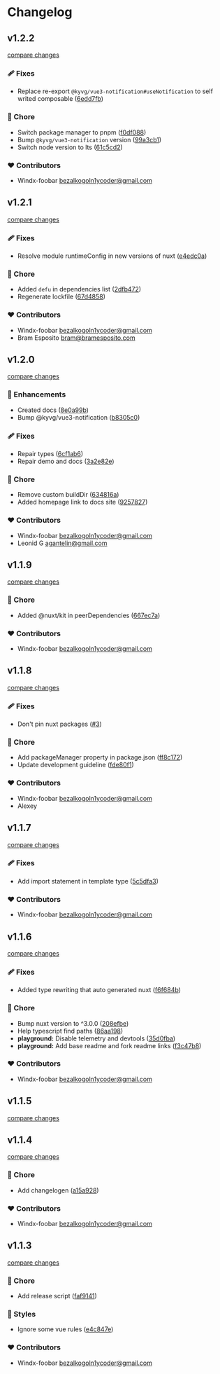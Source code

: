 # Changelog


## v1.2.2

[compare changes](https://github.com/windx-foobar/nuxt3-notifications/compare/v1.2.1...v1.2.2)

### 🩹 Fixes

- Replace re-export `@kyvg/vue3-notification#useNotification` to self writed composable ([6edd7fb](https://github.com/windx-foobar/nuxt3-notifications/commit/6edd7fb))

### 🏡 Chore

- Switch package manager to pnpm ([f0df088](https://github.com/windx-foobar/nuxt3-notifications/commit/f0df088))
- Bump `@kyvg/vue3-notification` version ([99a3cb1](https://github.com/windx-foobar/nuxt3-notifications/commit/99a3cb1))
- Switch node version to lts ([61c5cd2](https://github.com/windx-foobar/nuxt3-notifications/commit/61c5cd2))

### ❤️ Contributors

- Windx-foobar <bezalkogoln1ycoder@gmail.com>

## v1.2.1

[compare changes](https://github.com/windx-foobar/nuxt3-notifications/compare/v1.2.0...v1.2.1)

### 🩹 Fixes

- Resolve module runtimeConfig in new versions of nuxt ([e4edc0a](https://github.com/windx-foobar/nuxt3-notifications/commit/e4edc0a))

### 🏡 Chore

- Added `defu` in dependencies list ([2dfb472](https://github.com/windx-foobar/nuxt3-notifications/commit/2dfb472))
- Regenerate lockfile ([67d4858](https://github.com/windx-foobar/nuxt3-notifications/commit/67d4858))

### ❤️ Contributors

- Windx-foobar <bezalkogoln1ycoder@gmail.com>
- Bram Esposito <bram@bramesposito.com>

## v1.2.0

[compare changes](https://github.com/windx-foobar/nuxt3-notifications/compare/v1.1.9...v1.2.0)

### 🚀 Enhancements

- Created docs ([8e0a99b](https://github.com/windx-foobar/nuxt3-notifications/commit/8e0a99b))
- Bump @kyvg/vue3-notification ([b8305c0](https://github.com/windx-foobar/nuxt3-notifications/commit/b8305c0))

### 🩹 Fixes

- Repair types ([6cf1ab6](https://github.com/windx-foobar/nuxt3-notifications/commit/6cf1ab6))
- Repair demo and docs ([3a2e82e](https://github.com/windx-foobar/nuxt3-notifications/commit/3a2e82e))

### 🏡 Chore

- Remove custom buildDir ([634816a](https://github.com/windx-foobar/nuxt3-notifications/commit/634816a))
- Added homepage link to docs site ([9257827](https://github.com/windx-foobar/nuxt3-notifications/commit/9257827))

### ❤️ Contributors

- Windx-foobar <bezalkogoln1ycoder@gmail.com>
- Leonid G <agantelin@gmail.com>

## v1.1.9

[compare changes](https://github.com/windx-foobar/nuxt3-notifications/compare/v1.1.8...v1.1.9)

### 🏡 Chore

- Added @nuxt/kit in peerDependencies ([667ec7a](https://github.com/windx-foobar/nuxt3-notifications/commit/667ec7a))

### ❤️ Contributors

- Windx-foobar <bezalkogoln1ycoder@gmail.com>

## v1.1.8

[compare changes](https://github.com/windx-foobar/nuxt3-notifications/compare/v1.1.7...v1.1.8)

### 🩹 Fixes

- Don't pin nuxt packages ([#3](https://github.com/windx-foobar/nuxt3-notifications/pull/3))

### 🏡 Chore

- Add packageManager property in package.json ([ff8c172](https://github.com/windx-foobar/nuxt3-notifications/commit/ff8c172))
- Update development guideline ([fde80f1](https://github.com/windx-foobar/nuxt3-notifications/commit/fde80f1))

### ❤️ Contributors

- Windx-foobar <bezalkogoln1ycoder@gmail.com>
- Alexey

## v1.1.7

[compare changes](https://github.com/windx-foobar/nuxt3-notifications/compare/v1.1.6...v1.1.7)


### 🩹 Fixes

  - Add import statement in template type ([5c5dfa3](https://github.com/windx-foobar/nuxt3-notifications/commit/5c5dfa3))

### ❤️  Contributors

- Windx-foobar <bezalkogoln1ycoder@gmail.com>

## v1.1.6

[compare changes](https://github.com/windx-foobar/nuxt3-notifications/compare/v1.1.5...v1.1.6)


### 🩹 Fixes

  - Added type rewriting that auto generated nuxt ([f6f684b](https://github.com/windx-foobar/nuxt3-notifications/commit/f6f684b))

### 🏡 Chore

  - Bump nuxt version to ^3.0.0 ([208efbe](https://github.com/windx-foobar/nuxt3-notifications/commit/208efbe))
  - Help typescript find paths ([86aa198](https://github.com/windx-foobar/nuxt3-notifications/commit/86aa198))
  - **playground:** Disable telemetry and devtools ([35d0fba](https://github.com/windx-foobar/nuxt3-notifications/commit/35d0fba))
  - **playground:** Add base readme and fork readme links ([f3c47b8](https://github.com/windx-foobar/nuxt3-notifications/commit/f3c47b8))

### ❤️  Contributors

- Windx-foobar <bezalkogoln1ycoder@gmail.com>

## v1.1.5

[compare changes](https://github.com/windx-foobar/nuxt3-notifications/compare/v1.1.4...v1.1.5)

## v1.1.4

[compare changes](https://github.com/windx-foobar/nuxt3-notifications/compare/v1.1.3...v1.1.4)


### 🏡 Chore

  - Add changelogen ([a15a928](https://github.com/windx-foobar/nuxt3-notifications/commit/a15a928))

### ❤️  Contributors

- Windx-foobar <bezalkogoln1ycoder@gmail.com>

## v1.1.3

[compare changes](https://github.com/windx-foobar/nuxt3-notifications/compare/1.1.2...v1.1.3)


### 🏡 Chore

  - Add release script ([faf9141](https://github.com/windx-foobar/nuxt3-notifications/commit/faf9141))

### 🎨 Styles

  - Ignore some vue rules ([e4c847e](https://github.com/windx-foobar/nuxt3-notifications/commit/e4c847e))

### ❤️  Contributors

- Windx-foobar <bezalkogoln1ycoder@gmail.com>

